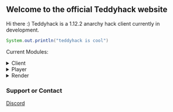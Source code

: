 ## Welcome to the official Teddyhack website

Hi there :) Teddyhack is a 1.12.2 anarchy hack client currently in development.

```java
System.out.println("teddyhack is cool")
```

Current Modules:

<details> 
  <summary>Client</summary>
    - FancyChatMessages\n
    - ChatSuffix
</details>
<details> 
  <summary>Player</summary>
    - Fly\n
    - Sprint
</details>
<details> 
  <summary>Render</summary>
    - FullBright
</details>

### Support or Contact

[Discord](https://discord.gg/X2BmAqW8ry)
